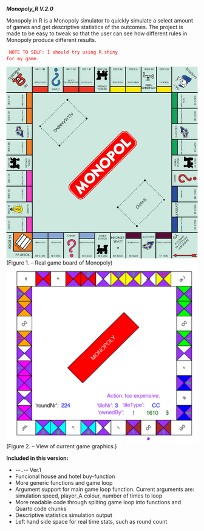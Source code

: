 _**Monopoly_R V.2.0**_

Monopoly in R is a Monopoly simulator to quickly simulate a select amount of games
and get descriptive statistics of the outcomes. The project is made to be easy to 
tweak so that the user can see how different rules in Monopoly produce different 
results.

<code style="color : red"> NOTE TO SELF: I should try using R.shiny for my game. </code>

<img src="https://github.com/23ThomasStreet/Monopoly-in-R/blob/main-v.2/monopolyReal.jpeg?raw=true?" width="600">
(Figure 1. – Real game board of Monopoly)

<img src="https://github.com/23ThomasStreet/Monopoly-in-R/blob/main-v.2/boardTest_v2.png?raw=true?" width="600">
(Figure 2. – View of current game graphics.)



**Included in this version:**
* --..-- Ver.1
* Funcional house and hotel buy-function
* More generic functions and game loop
* Argument support for main game loop function. Current arguments are: simulation speed, player_A colour, number of times to loop
* More readable code through spliting game loop into functions and Quarto code chunks
* Descriptive statistics simulation output
* Left hand side space for real time stats, such as round count
